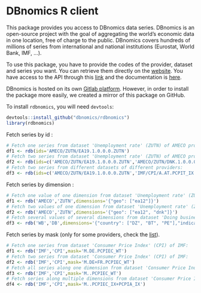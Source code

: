 # DBnomics R client

This package provides you access to DBnomics data series. DBnomics is an open-source project with the goal of aggregating the world’s economic data in one location, free of charge to the public. DBnomics covers hundreds of millions of series from international and national institutions (Eurostat, World Bank, IMF, ...).

To use this package, you have to provide the codes of the provider, dataset and series you want. You can retrieve them directly on the [website](https://next.nomics.world/). You have access to the API through this [link](http://api.next.nomics.world/) and the documentation is [here](https://api.next.nomics.world/apidocs).

DBnomics is hosted on its own [Gitlab platform](https://git.nomics.world/). However, in order to install the package more easily, we created a mirror of this package on GitHub.

To install `rdbnomics`, you will need `devtools`:

```r
devtools::install_github("dbnomics/rdbnomics")
library(rdbnomics)
```

Fetch series by id :
```r
# Fetch one series from dataset 'Unemployment rate' (ZUTN) of AMECO provider:
df1 <- rdb(ids='AMECO/ZUTN/EA19.1.0.0.0.ZUTN')
# Fetch two series from dataset 'Unemployment rate' (ZUTN) of AMECO provider:
df2 <- rdb(ids=c('AMECO/ZUTN/EA19.1.0.0.0.ZUTN','AMECO/ZUTN/DNK.1.0.0.0.ZUTN'))
# Fetch two series from different datasets of different providers:
df3 <- rdb(ids=c('AMECO/ZUTN/EA19.1.0.0.0.ZUTN','IMF/CPI/A.AT.PCPIT_IX'))
```

Fetch series by dimension :
```r
# Fetch one value of one dimension from dataset 'Unemployment rate' (ZUTN) of AMECO provider:
df1 <- rdb('AMECO','ZUTN',dimensions='{"geo": ["ea12"]}')
# Fetch two values of one dimension from dataset 'Unemployment rate' (ZUTN) of AMECO provider:
df2 <- rdb('AMECO','ZUTN',dimensions='{"geo": ["ea12", "dnk"]}')
# Fetch several values of several dimensions from dataset 'Doing business' (DB) of World Bank:
df3 <- rdb('WB','DB',dimensions='{"country": ["DZ", "BT", "PE"],"indicator": ["IC.DCP.BQCI","IC.REG.COST.PC.ZS"]}')
```

Fetch series by mask (only for some providers, check the [list](https://git.nomics.world/dbnomics/dbnomics-api/blob/master/dbnomics_api/application.cfg)).
```r
# Fetch one series from dataset 'Consumer Price Index' (CPI) of IMF:
df1 <- rdb('IMF','CPI',mask='M.DE.PCPIEC_WT')
# Fetch two series from dataset 'Consumer Price Index' (CPI) of IMF:
df2 <- rdb('IMF','CPI',mask='M.DE+FR.PCPIEC_WT')
# Fetch all series along one dimension from dataset 'Consumer Price Index' (CPI) of IMF:
df3 <- rdb('IMF','CPI',mask='M..PCPIEC_WT')
# Fetch series along multiple dimensions from dataset 'Consumer Price Index' (CPI) of IMF:
df4 <- rdb('IMF','CPI',mask='M..PCPIEC_IX+PCPIA_IX')
```
